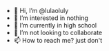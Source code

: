 - 👋 Hi, I’m @lulaoluly
- 👀 I’m interested in nothing
- 🌱 I’m currently in high school
- 💞️ I’m not looking to collaborate
- 📫 How to reach me? just don't

<!---
lulaoluly/lulaoluly is a ✨ special ✨ repository because its `README.md` (this file) appears on your GitHub profile.
You can click the Preview link to take a look at your changes.
--->
